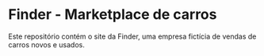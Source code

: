 # Finder - Marketplace de carros


Este repositório contém o site da Finder, uma empresa fictícia de vendas de carros novos e usados.
